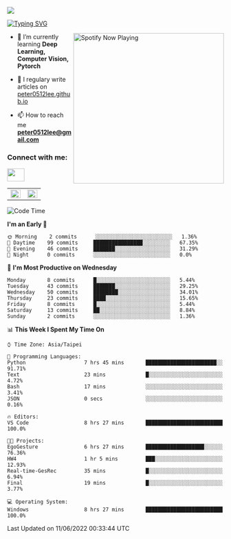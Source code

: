 ![](https://komarev.com/ghpvc/?username=peter0512lee&color=ff69b4)

[![Typing SVG](https://readme-typing-svg.herokuapp.com?color=F742BA&size=22&lines=Hi!+I'm+JYL)](https://git.io/typing-svg)

[<img src="https://spotify-now-playing.peter0512lee.vercel.app/api/spotify-playing" alt="Spotify Now Playing" width="350" align="right" />](https://open.spotify.com/user/21iyoswqgnkoe7peuesmqnhgy)

- 🌱 I’m currently learning **Deep Learning, Computer Vision, Pytorch**

- 📝 I regulary write articles on [peter0512lee.github.io](https://peter0512lee.github.io/)

- 📫 How to reach me **peter0512lee@gmail.com**

<h3 align="left">Connect with me:</h3>
<p align="left">
<a href="https://linkedin.com/in/jie-ying-li-b43a1416b" target="blank"><img align="center" src="https://raw.githubusercontent.com/rahuldkjain/github-profile-readme-generator/master/src/images/icons/Social/linked-in-alt.svg" height="30" width="40" /></a>
<!-- <a href="https://fb.com/peter0512lee" target="blank"><img align="center" src="https://raw.githubusercontent.com/rahuldkjain/github-profile-readme-generator/master/src/images/icons/Social/facebook.svg" alt="peter0512lee" height="30" width="40" /></a> -->
<!-- <a href="https://instagram.com/etiquette_ying" target="blank"><img align="center" src="https://raw.githubusercontent.com/rahuldkjain/github-profile-readme-generator/master/src/images/icons/Social/instagram.svg" alt="etiquette_ying" height="30" width="40" /></a> -->
<!-- <a href="https://medium.com/@peter0512lee" target="blank"><img align="center" src="https://raw.githubusercontent.com/rahuldkjain/github-profile-readme-generator/master/src/images/icons/Social/medium.svg" alt="@peter0512lee" height="30" width="40" /></a> -->
</p>

<table><tr><td valign="top" width="50%">

<img src="https://github-readme-stats.vercel.app/api?username=peter0512lee&hide_border=true&show_icons=true&locale=en" align="left" style="width: 100%" />

</td><td valign="top" width="50%">

<img src="https://github-readme-stats.vercel.app/api/top-langs?username=peter0512lee&hide_border=true&show_icons=true&locale=en&layout=compact" align="left" style="width: 100%" />

</td></tr></table>  

<!--START_SECTION:waka-->
![Code Time](http://img.shields.io/badge/Code%20Time-0%20secs-blue)

**I'm an Early 🐤** 

```text
🌞 Morning    2 commits      ░░░░░░░░░░░░░░░░░░░░░░░░░   1.36% 
🌆 Daytime    99 commits     ████████████████░░░░░░░░░   67.35% 
🌃 Evening    46 commits     ███████░░░░░░░░░░░░░░░░░░   31.29% 
🌙 Night      0 commits      ░░░░░░░░░░░░░░░░░░░░░░░░░   0.0%

```
📅 **I'm Most Productive on Wednesday** 

```text
Monday       8 commits      █░░░░░░░░░░░░░░░░░░░░░░░░   5.44% 
Tuesday      43 commits     ███████░░░░░░░░░░░░░░░░░░   29.25% 
Wednesday    50 commits     ████████░░░░░░░░░░░░░░░░░   34.01% 
Thursday     23 commits     ████░░░░░░░░░░░░░░░░░░░░░   15.65% 
Friday       8 commits      █░░░░░░░░░░░░░░░░░░░░░░░░   5.44% 
Saturday     13 commits     ██░░░░░░░░░░░░░░░░░░░░░░░   8.84% 
Sunday       2 commits      ░░░░░░░░░░░░░░░░░░░░░░░░░   1.36%

```


📊 **This Week I Spent My Time On** 

```text
⌚︎ Time Zone: Asia/Taipei

💬 Programming Languages: 
Python                   7 hrs 45 mins       ███████████████████████░░   91.71% 
Text                     23 mins             █░░░░░░░░░░░░░░░░░░░░░░░░   4.72% 
Bash                     17 mins             ░░░░░░░░░░░░░░░░░░░░░░░░░   3.41% 
JSON                     0 secs              ░░░░░░░░░░░░░░░░░░░░░░░░░   0.16%

🔥 Editors: 
VS Code                  8 hrs 27 mins       █████████████████████████   100.0%

🐱‍💻 Projects: 
EgoGesture               6 hrs 27 mins       ███████████████████░░░░░░   76.36% 
HW4                      1 hr 5 mins         ███░░░░░░░░░░░░░░░░░░░░░░   12.93% 
Real-time-GesRec         35 mins             █░░░░░░░░░░░░░░░░░░░░░░░░   6.94% 
Final                    19 mins             █░░░░░░░░░░░░░░░░░░░░░░░░   3.77%

💻 Operating System: 
Windows                  8 hrs 27 mins       █████████████████████████   100.0%

```


 Last Updated on 11/06/2022 00:33:44 UTC
<!--END_SECTION:waka-->


<!--
**peter0512lee/peter0512lee** is a ✨ _special_ ✨ repository because its `README.md` (this file) appears on your GitHub profile.

